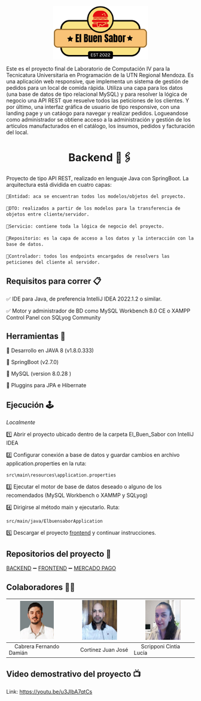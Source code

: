 <p align="center"><img width="50%" src="https://github.com/FernandoCabrera06/El_Buen_Sabor_Frontend/blob/develop/src/assets/images/logoREADME.png"></p>

Este es el proyecto final de Laboratorio de Computación IV para la Tecnicatura Universitaria en Programación de la UTN Regional Mendoza.
Es una aplicación web responsive, que implementa un sistema de gestión de pedidos para un local de comida rápida. Utiliza una capa para los
datos (una base de datos de tipo relacional MySQL) y para resolver la lógica de negocio una API REST que resuelve todos las peticiones de los
clientes. Y por último, una interfaz gráfica de usuario de tipo responsive, con una landing page y un catáogo para navegar y realizar pedidos.
Logueandose como administrador se obtiene acceso a la administración y gestión de los articulos manufacturados en el catálogo, los insumos,
pedidos y facturación del local.  


<h1 align="center">Backend 🧮🖇️</h1>

Proyecto de tipo API REST, realizado en lenguaje Java con SpringBoot. La arquitectura está dividida en cuatro capas:

    🔸Entidad: aca se encuentran todos los modelos/objetos del proyecto.
  
    🔸DTO: realizados a partir de los modelos para la transferencia de objetos entre cliente/servidor.
  
    🔸Servicio: contiene toda la lógica de negocio del proyecto.
  
    🔸Repositorio: es la capa de acceso a los datos y la interacción con la base de datos.
  
    🔸Controlador: todos los endpoints encargados de resolvers las peticiones del cliente al servidor. 
  

## Requisitos para correr 📋

✅ IDE para Java, de preferencia IntelliJ IDEA 2022.1.2 o similar. 

✅ Motor y administrador de BD como MySQL Workbench 8.0 CE o XAMPP Control Panel con SQLyog Community


## Herramientas 🔧

📌 Desarrollo en JAVA 8 (v1.8.0.333) 

📌 SpringBoot (v2.7.0)

📌 MySQL (version 8.0.28 )

📌 Pluggins para JPA e Hibernate


## Ejecución 🕹️

_Localmente_

1️⃣ Abrir el proyecto ubicado dentro de la carpeta El_Buen_Sabor con IntelliJ IDEA

2️⃣ Configurar conexión a base de datos y guardar cambios en archivo application.properties en la ruta:
```
src\main\resources\application.properties
```
3️⃣ Ejecutar el motor de base de datos deseado o alguno de los recomendados (MySQL Workbench o XAMMP y SQLyog)

4️⃣ Dirigirse al método main y ejecutarlo. Ruta: 
```
src/main/java/ElbuensaborApplication
```
5️⃣ Descargar el proyecto [frontend](https://github.com/FernandoCabrera06/El_Buen_Sabor_Frontend) y continuar instrucciones.


## Repositorios del proyecto 💾
[BACKEND](https://github.com/Cortinezjuan/El_Buen_Sabor) ➖ [FRONTEND](https://github.com/FernandoCabrera06/El_Buen_Sabor_Frontend) ➖ [MERCADO PAGO](https://github.com/Cortinezjuan/elBuenSaborMP)


## Colaboradores 🧑‍💻

| <a href="https://github.com/FernandoCabrera06" target="_blank"><img width="60%" src="https://github.com/FernandoCabrera06/El_Buen_Sabor_Frontend/blob/main/src/assets/images/Fernando%20Cabrera.png"></a> | <a href="https://github.com/Cortinezjuan" target="_blank"><img width="60%" src="https://github.com/FernandoCabrera06/El_Buen_Sabor_Frontend/blob/main/src/assets/images/Juan%20Cortinez.jpg"></a> | <a href="https://github.com/LuciaScripponi" target="_blank"><img width="60%" src="https://github.com/FernandoCabrera06/El_Buen_Sabor_Frontend/blob/main/src/assets/images/Cintia%20Lucia%20Scripponi.png"></a> |
|-----------------------------------------------------------------------------------------------------------------------------------------------------------------------------------------------------------|---------------------------------------------------------------------------------------------------------------------------------------------------------------------------------------------------|----------------------------------------------------------------------------------------------------------------------------------------------------------------------------------------------------------------|
|&nbsp;&nbsp;&nbsp;&nbsp;Cabrera Fernando Damián|&nbsp;&nbsp;&nbsp;&nbsp;&nbsp;&nbsp;&nbsp;Cortinez Juan José|&nbsp;&nbsp;&nbsp;&nbsp;&nbsp;Scripponi Cintia Lucía|  

## Video demostrativo del proyecto 📺️
Link: https://youtu.be/u3JlbA7qtCs
